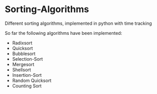 # Sorting-Algorithms
Different sorting algorithms, implemented in python with time tracking

So far the following algorithms have been implemented:

* Radixsort
* Quicksort
* Bubblesort
* Selection-Sort
* Mergesort
* Shellsort
* Insertion-Sort
* Random Quicksort
* Counting Sort